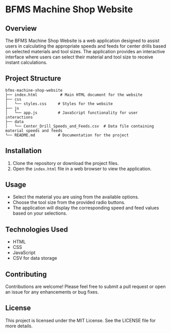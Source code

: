 # BFMS Machine Shop Website

## Overview
The BFMS Machine Shop Website is a web application designed to assist users in calculating the appropriate speeds and feeds for center drills based on selected materials and tool sizes. The application provides an interactive interface where users can select their material and tool size to receive instant calculations.

## Project Structure
```
bfms-machine-shop-website
├── index.html          # Main HTML document for the website
├── css
│   └── styles.css     # Styles for the website
├── js
│   └── app.js         # JavaScript functionality for user interactions
├── data
│   └── Center_Drill_Speeds_and_Feeds.csv  # Data file containing material speeds and feeds
└── README.md          # Documentation for the project
```

## Installation
1. Clone the repository or download the project files.
2. Open the `index.html` file in a web browser to view the application.

## Usage
- Select the material you are using from the available options.
- Choose the tool size from the provided radio buttons.
- The application will display the corresponding speed and feed values based on your selections.

## Technologies Used
- HTML
- CSS
- JavaScript
- CSV for data storage

## Contributing
Contributions are welcome! Please feel free to submit a pull request or open an issue for any enhancements or bug fixes.

## License
This project is licensed under the MIT License. See the LICENSE file for more details.